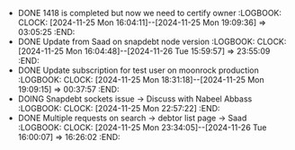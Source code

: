 - DONE 1418 is completed but now we need to certify owner
  :LOGBOOK:
  CLOCK: [2024-11-25 Mon 16:04:11]--[2024-11-25 Mon 19:09:36] =>  03:05:25
  :END:
- DONE Update from Saad on snapdebt node version
  :LOGBOOK:
  CLOCK: [2024-11-25 Mon 16:04:48]--[2024-11-26 Tue 15:59:57] =>  23:55:09
  :END:
- DONE Update subscription for test user on moonrock production
  :LOGBOOK:
  CLOCK: [2024-11-25 Mon 18:31:18]--[2024-11-25 Mon 19:09:15] =>  00:37:57
  :END:
- DOING Snapdebt sockets issue -> Discuss with Nabeel Abbass
  :LOGBOOK:
  CLOCK: [2024-11-25 Mon 22:57:22]
  :END:
- DONE Multiple requests on search -> debtor list page -> Saad
  :LOGBOOK:
  CLOCK: [2024-11-25 Mon 23:34:05]--[2024-11-26 Tue 16:00:07] =>  16:26:02
  :END: